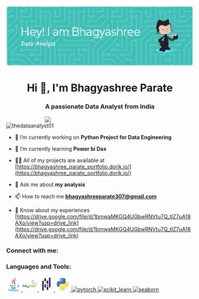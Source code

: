 ![logo](https://github.com/TheDataAnalyst01/TheDataAnalyst01/blob/main/github-header-image.png)
<h1 align="center">Hi 👋, I'm Bhagyashree Parate</h1>
<h3 align="center">A passionate Data Analyst from India</h3>

<img align="right" ait="Analysis" width="400 " src=" https://user-images.githubusercontent...">

<p align="left"> <img src="https://komarev.com/ghpvc/?username=thedataanalyst01&label=Profile%20views&color=0e75b6&style=flat" alt="thedataanalyst01" /> </p>

- 🔭 I’m currently working on **Python Project for Data Engineering**

- 🌱 I’m currently learning **Power bi Dax**

- 👨‍💻 All of my projects are available at [https://bhagyashree_parate_portfolio.dorik.io/](https://bhagyashree_parate_portfolio.dorik.io/)

- 💬 Ask me about **my analysis**

- 📫 How to reach me **bhagyashreeparate307@gmail.com**

- 📄 Know about my experiences [https://drive.google.com/file/d/1bmwaMKGQ4UGbwRNVtu7Q_tlZ7uA18AXo/view?usp=drive_link](https://drive.google.com/file/d/1bmwaMKGQ4UGbwRNVtu7Q_tlZ7uA18AXo/view?usp=drive_link)

<h3 align="left">Connect with me:</h3>
<p align="left">
</p>

<h3 align="left">Languages and Tools:</h3>
<p align="left"> <a href="https://www.java.com" target="_blank" rel="noreferrer"> <img src="https://raw.githubusercontent.com/devicons/devicon/master/icons/java/java-original.svg" alt="java" width="40" height="40"/> </a> <a href="https://www.mysql.com/" target="_blank" rel="noreferrer"> <img src="https://raw.githubusercontent.com/devicons/devicon/master/icons/mysql/mysql-original-wordmark.svg" alt="mysql" width="40" height="40"/> </a> <a href="https://pandas.pydata.org/" target="_blank" rel="noreferrer"> <img src="https://raw.githubusercontent.com/devicons/devicon/2ae2a900d2f041da66e950e4d48052658d850630/icons/pandas/pandas-original.svg" alt="pandas" width="40" height="40"/> </a> <a href="https://www.python.org" target="_blank" rel="noreferrer"> <img src="https://raw.githubusercontent.com/devicons/devicon/master/icons/python/python-original.svg" alt="python" width="40" height="40"/> </a> <a href="https://pytorch.org/" target="_blank" rel="noreferrer"> <img src="https://www.vectorlogo.zone/logos/pytorch/pytorch-icon.svg" alt="pytorch" width="40" height="40"/> </a> <a href="https://scikit-learn.org/" target="_blank" rel="noreferrer"> <img src="https://upload.wikimedia.org/wikipedia/commons/0/05/Scikit_learn_logo_small.svg" alt="scikit_learn" width="40" height="40"/> </a> <a href="https://seaborn.pydata.org/" target="_blank" rel="noreferrer"> <img src="https://seaborn.pydata.org/_images/logo-mark-lightbg.svg" alt="seaborn" width="40" height="40"/> </a> </p>

